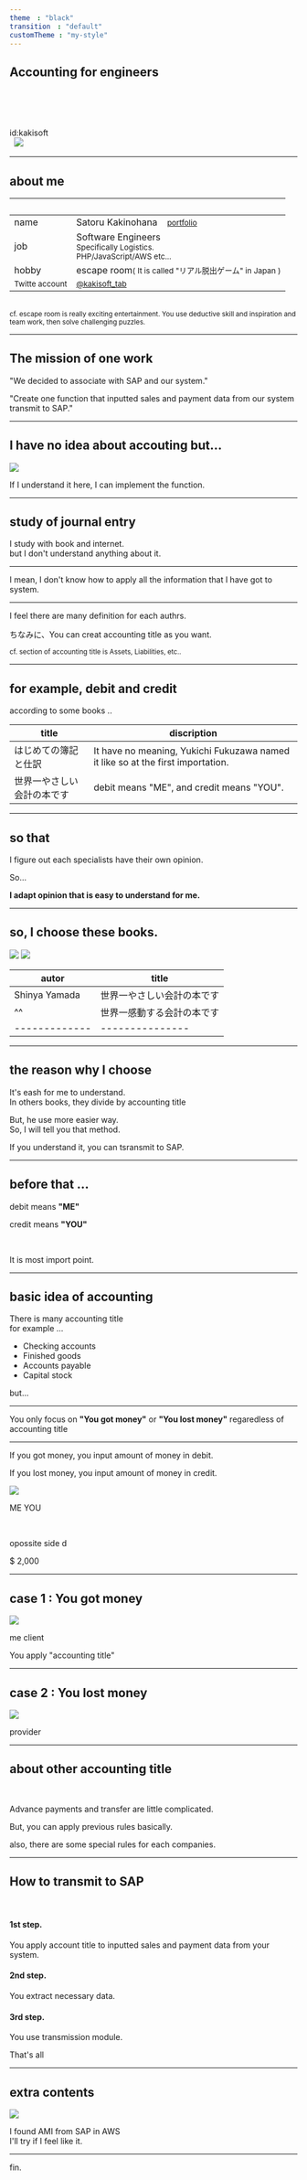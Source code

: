 ```yaml
---
theme　: "black"
transition　: "default"
customTheme : "my-style"
---
```

## Accounting for engineers

<br>
<br>
<br>
<br>
id:kakisoft
<br>
&nbsp;&nbsp;<img src="./assets/kaki01.png" style="max-width: 10%;">

---

## about me

&nbsp;  |  &nbsp;
-------------|---------------
name       | Satoru Kakinohana &nbsp;&nbsp;&nbsp;<small><a href="https://kakisoft-portfolio-v2.netlify.com/">portfolio</a></small>
job        | Software Engineers<br><small>Specifically Logistics.<br>PHP/JavaScript/AWS etc...</small>  
hobby      | escape room<small>( It is called "リアル脱出ゲーム" in Japan )</small>  
<small>Twitte account</small> | <small>[@kakisoft_tab](https://twitter.com/kakisoft_tab)</small>

<br>

<small>
cf. escape room is really exciting entertainment.  
You use deductive skill and inspiration and team work, then solve challenging puzzles.</small>

---

## The mission of one work

"We decided to associate with SAP and our system."  

"Create one function that inputted sales and payment data from our system transmit to SAP."  

---

## I have no idea about accouting but...  

<img src="./assets/001.png" style="max-width: 50%;">  

If I understand it here, I can implement the function.  

---

## study of journal entry

I study with book and internet.   
but I don't understand anything about it.  

---

I mean, I don't know how to apply all the information that I have got to system.  

---

I feel there are many definition for each authrs.  

ちなみに、You can creat accounting title as you want.  

<small>cf. section of accounting title is Assets, Liabilities, etc..</small>

---

## for example, debit and credit

according to some books ..

title | discription
-------------|---------------
はじめての簿記と仕訳       | It have no meaning, Yukichi Fukuzawa named it like so at the first importation.  
世界一やさしい会計の本です           | debit means "ME", and credit means "YOU".  


---

## so that

I figure out each specialists have their own opinion.  

So...  

**I adapt opinion that is easy to understand for me.**  

---

## so, I choose these books.

<img src="./assets/002.png" style="max-width: 20%;">  
<img src="./assets/003.png" style="max-width: 20%;">  

autor | title
-------------|---------------
Shinya Yamada       | 世界一やさしい会計の本です
^^           | 世界一感動する会計の本です
-------------|---------------

---

## the reason why I choose

It's eash for me to understand.  
In others books, they divide by accounting title  

But, he use more easier way.  
So, I will tell you that method.  

If you understand it, you can tsransmit to SAP.  

---

## before that ...

debit means **"ME"**  

credit means **"YOU"**  

<br>

It is most import point.  

---

## basic idea of accounting

There is many accounting title   
for example ...  

 * Checking accounts
 * Finished goods
 * Accounts payable
 * Capital stock

but...  

---

You only focus on **"You got money"** or **"You lost money"** regaredless of accounting title  

---

If you got money, you input amount of money in debit.  

If you lost money, you input amount of money in credit.  

<img src="./assets/004.png">  

ME    YOU  

<br>

opossite side d  

$ 2,000  

---

## case 1 : You got money  

<img src="./assets/005.png">  

me    client  

You apply "accounting title"  


---

## case 2 : You lost money  

<img src="./assets/006.png">  

provider  

---

## about other accounting title

<br>

Advance payments and transfer are little complicated.  

But, you can apply previous rules basically.  

also, there are some special rules for each companies.  

---

## How to transmit to SAP

<br>

#### 1st step.
You apply account title to inputted sales and payment data from your system.  

#### 2nd step.
You extract necessary data.  

#### 3rd step.
You use transmission module.  


That's all  

---

## extra contents

<img src="./assets/007.png">  

I found AMI from SAP in AWS  
I'll try if I feel like it.  

---

fin.
